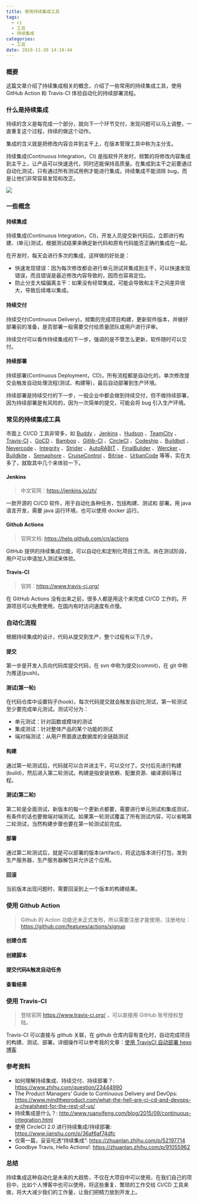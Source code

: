 ```yaml
---
title: 使用持续集成工具
tags:
  - ci
  - 工具
  - 持续集成
categories:
  - 工具
date: 2019-11-30 14:18:44
---
```


### 概要

这篇文章介绍了持续集成相关的概念，介绍了一些常用的持续集成工具，使用 GitHub Action 和 Travis-CI 体验自动化的持续部署流程。



### 什么是持续集成

持续的含义是每完成一个部分，就向下一个环节交付，发现问题可以马上调整，一直重复这个过程，持续的做这个动作。

集成的含义就是把修改内容合并到主干上，在版本管理工具中称为主分支。

持续集成(Continuous Integration，CI) 是指软件开发时，频繁的将修改内容集成到主干上，让产品可以快速迭代，同时还能保持高质量。在集成到主干之前要通过自动化测试，只有通过所有测试用例才能进行集成。持续集成不能消除 bug，而是让他们非常容易发现和改正。

![](https://blog-images.qiniu.wqf31415.xyz/ci.jpg)



<!-- more -->



### 一些概念

#### 持续集成

持续集成(Continuous Integration，CI)，开发人员提交新代码后，立即进行构建、(单元)测试，根据测试结果来确定新代码和原有代码能否正确的集成在一起。

在开发时，每天会进行多次的集成，这样做的好处是：

- 快速发现错误：因为每次修改都会进行单元测试并集成到主干，可以快速发现错误，而且错误是最近修改内容导致的，因而也容易定位。
- 防止分支大幅偏离主干：如果没有经常集成，可能会导致和主干之间差异很大，导致后续难以集成。



#### 持续交付

持续交付(Continuous Delivery)，频繁的完成项目构建，更新软件版本，并做好部署前的准备，是否部署一般需要交付给质量团队或用户进行评审。

持续交付可以看作持续集成的下一步，强调的是不管怎么更新，软件随时可以交付。



#### 持续部署

持续部署(Continuous Deployment，CD)，所有流程都是自动化的，单次修改提交会触发自动处理流程(测试、构建等)，最后自动部署到生产环境。

持续部署是持续交付的下一步，一般企业中都会做到持续交付，但不做持续部署，因为持续部署是有风险的，因为一次简单的提交，可能会将 bug 引入生产环境。



### 常见的持续集成工具

市面上 CI/CD 工具非常多，如 [Buddy](https://buddy.works/) 、[Jenkins](https://jenkins.io/zh/) 、[Hudson](http://hudson-ci.org) 、[TeamCity](https://www.jetbrains.com/teamcity/) 、[Travis-CI](https://www.travis-ci.org/) 、[GoCD](https://www.gocd.org/) 、[Bamboo](https://www.atlassian.com/zh/software/bamboo) 、[Gitlib-CI](https://about.gitlab.com/product/continuous-integration/) 、[CircleCI](https://circleci.com) 、[Codeship](https://codeship.com/) 、[Buildbot](https://buildbot.net/) 、[Nevercode](https://nevercode.io/) 、[Integrity](https://integrity.github.io/) 、[Strider](http://strider-cd.github.io/) 、[AutoRABIT](https://www.autorabit.com/) 、[FinalBulider](https://www.finalbuilder.com/) 、[Wercker](https://www.oracle.com/corporate/acquisitions/wercker/) 、[Buildkite](https://buildkite.com/) 、[Semaphore](https://semaphoreci.com/) 、[CruiseControl](http://cruisecontrol.sourceforge.net/) 、[Bitrise](https://www.bitrise.io/) 、[UrbanCode](https://developer.ibm.com/urbancode/) 等等，实在太多了，就取其中几个来体验一下。

#### Jenkins

> 中文官网：<https://jenkins.io/zh/>

一款开源的 CI/CD 软件，用于自动化各种任务，包括构建、测试和 部署。用 java 语言开发，需要 java 运行环境，也可以使用 docker 运行。

#### Github Actions

> 官网文档: <https://help.github.com/cn/actions>

GitHub 提供的持续集成功能，可以自动化和定制化项目工作流。尚在测试阶段，用户可以申请加入测试来体验。

#### Travis-CI

> 官网：<https://www.travis-ci.org/>

在 GitHub Actions 没有出来之前，很多人都是用这个来完成 CI/CD 工作的。开源项目可以免费使用，在国内有时访问速度有点慢。



### 自动化流程

根据持续集成的设计，代码从提交到生产，整个过程有以下几步。

#### 提交

第一步是开发人员向代码库提交代码，在 svn 中称为提交(commit)，在 git 中称为推送(push)。

#### 测试(第一轮)

在代码仓库中设置钩子(hook)，每次代码提交就会触发自动化测试，第一轮测试至少要完成单元测试。测试可分为：

- 单元测试：针对函数或模块的测试
- 集成测试：针对整体产品的某个功能的测试
- 端对端测试：从用户界面直达数据库的全链路测试

#### 构建

通过第一轮测试后，代码就可以合并进主干，可以交付了。交付后先进行构建(build)，然后进入第二轮测试。构建是指安装依赖、配置资源、编译源码等过程。

#### 测试(第二轮)

第二轮是全面测试，新版本的每一个更新点都要，需要进行单元测试和集成测试，有条件的话也要做端对端测试。如果第一轮测试覆盖了所有测试内容，可以省略第二轮测试，当然构建步骤也要在第一轮测试前完成。

#### 部署

通过第二轮测试后，就是可以部署的版本(artifact)，将这边版本进行打包，发到生产服务器，生产服务器解包并允许这个应用。

#### 回滚

当前版本出现问题时，需要回滚到上一个版本的构建结果。



### 使用 Github Action

> Github 的 Action 功能还未正式发布，所以需要注册才能使用，注册地址：<https://github.com/features/actions/signup>

#### 创建仓库



#### 创建脚本



#### 提交代码&触发自动任务



#### 查看结果



### 使用 Travis-CI

> 登陆官网 <https://www.travis-ci.org/> ，可以直接用 GitHub 账号授权登陆。

Travis-CI 可以直接与 github 关联，在 github 仓库内容有变化时，自动完成项目的构建、测试、部署。详细操作可以参考我的文章：<a href="/2020/02/07/使用-TravisCI-自动部署-hexo-博客/" target="_blank">使用 TravisCI 自动部署 hexo 博客</a>



### 参考资料

- 如何理解持续集成、持续交付、持续部署？: <https://www.zhihu.com/question/23444990>
- The Product Managers’ Guide to Continuous Delivery and DevOps: <https://www.mindtheproduct.com/what-the-hell-are-ci-cd-and-devops-a-cheatsheet-for-the-rest-of-us/>
- 持续集成是什么？: <http://www.ruanyifeng.com/blog/2015/09/continuous-integration.html>
- 使用 CircleCI 2.0 进行持续集成/持续部署: <https://www.jianshu.com/p/36af6af74dfc>
- 仅需一篇，妥妥吃透“持续集成”: <https://zhuanlan.zhihu.com/p/52197714>
- Goodbye Travis, Hello Actions!: <https://zhuanlan.zhihu.com/p/91055962>



### 总结

持续集成这种自动化是未来的大趋势，不仅在大项目中可以使用，在我们自己的项目中，比如个人博客中也可以使用，将这些重复、繁琐的工作交给 CI/CD 工具来做，将大大减少我们的工作量，让我们把精力放到开发上。
